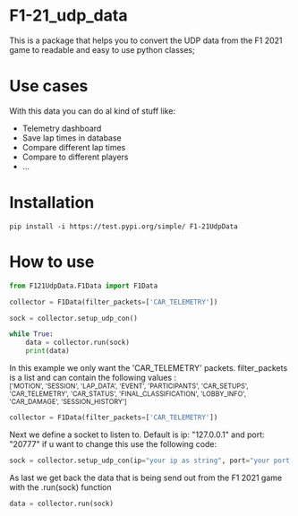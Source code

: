 # F1-21_udp_data

This is a package that helps you to convert the UDP data from the F1 2021 game to readable and easy to use python classes;

# Use cases

With this data you can do al kind of stuff like:
  * Telemetry dashboard
  * Save lap times in database
  * Compare different lap times 
  * Compare to different players
  * ...

# Installation

```terminal
pip install -i https://test.pypi.org/simple/ F1-21UdpData
```

# How to use
```python
from F121UdpData.F1Data import F1Data

collector = F1Data(filter_packets=['CAR_TELEMETRY'])

sock = collector.setup_udp_con()

while True:
    data = collector.run(sock)
    print(data)

```

In this example we only want the 'CAR_TELEMETRY' packets. 
filter_packets is a list and can contain the following values :\
<sub>['MOTION', 'SESSION', 'LAP_DATA', 'EVENT', 'PARTICIPANTS', 'CAR_SETUPS', 'CAR_TELEMETRY', 'CAR_STATUS', 'FINAL_CLASSIFICATION', 'LOBBY_INFO', 'CAR_DAMAGE', 'SESSION_HISTORY']</sub>

```python
collector = F1Data(filter_packets=['CAR_TELEMETRY'])
```

Next we define a socket to listen to. Default is ip: "127.0.0.1" and port: "20777" if u want to change this use the following code:

```python
sock = collector.setup_udp_con(ip="your ip as string", port="your port as int")
```

As last we get back the data that is being send out from the F1 2021 game with the .run(sock) function

```python
data = collector.run(sock)
```

